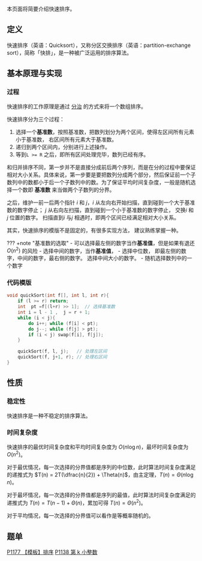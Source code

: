 本页面将简要介绍快速排序。

## 定义

快速排序（英语：Quicksort），又称分区交换排序（英语：partition-exchange sort），简称「快排」，是一种被广泛运用的排序算法。

## 基本原理与实现

### 过程

快速排序的工作原理是通过 [分治](./divide-and-conquer.md) 的方式来将一个数组排序。

快速排序分为三个过程：

1. 选择一个**基准数**，按照基准数，把数列划分为两个区间，使得左区间所有元素小于基准数， 右区间所有元素大于基准数。
2. 递归到两个区间内，分别进行上述操作。
3. 等到`L >= R` 之后，即所有区间处理完毕，数列已经有序。

和归并排序不同，第一步并不是直接分成前后两个序列，而是在分的过程中要保证相对大小关系。具体来说，第一步要是要把数列分成两个部分，然后保证前一个子数列中的数都小于后一个子数列中的数。为了保证平均时间复杂度，一般是随机选择一个数即 **基准数** 来当做两个子数列的分界。

之后，维护一前一后两个指针 $i$ 和 $j$，$i$ 从左向右开始扫描，直到碰到一个大于基准数的数字停止； $j$ 从右向左扫描，直到碰到一个小于基准数的数字停止， 交换$i$ 和 $j$ 位置的数字。 扫描直到$i$ 与$j$ 相遇时，即两个区间已经满足相对大小关系。

其实，快速排序的模版不是固定的，有很多实现方法， 建议熟练掌握一种。

??? +note "基准数的选取"
    - 可以选择最左侧的数字当作**基准值**，但是如果有退还$O(n^2)$ 的风险
    - 选择中间的数字，当作**基准值**，
    - 选择中位数， 即最左侧的数字，中间的数字，最右侧的数字。 选择中间大小的数字。
    - 随机选择数列中的一个数字

### 代码模版

```cpp 
void quickSort(int f[], int l, int r){
	if (l >= r) return;
	int  pt =f[(l+r) >> 1];  // 选择基准数
	int i = l - 1 ,  j = r + 1;
	while (i < j){
		do i++; while (f[i] < pt);
		do j--; while (f[j] > pt);
		if (i < j) swap(f[i], f[j]);
	}
	
	quickSort(f, l, j);   // 处理左区间
	quickSort(f, j+1, r); // 处理右区间
}
```


## 性质

### 稳定性

快速排序是一种不稳定的排序算法。

### 时间复杂度

快速排序的最优时间复杂度和平均时间复杂度为 $O(n\log n)$，最坏时间复杂度为 $O(n^2)$。

对于最优情况，每一次选择的分界值都是序列的中位数，此时算法时间复杂度满足的递推式为 $T(n) = 2T(\dfrac{n}{2}) + \Theta(n)$，由主定理，$T(n) = \Theta(n\log n)$。

对于最坏情况，每一次选择的分界值都是序列的最值，此时算法时间复杂度满足的递推式为 $T(n) = T(n - 1) + \Theta(n)$，累加可得 $T(n) = \Theta(n^2)$。

对于平均情况，每一次选择的分界值可以看作是等概率随机的。




## 题单
[P1177 【模板】排序](https://www.luogu.com.cn/problem/P1177)
[P1138 第 k 小整数](https://www.luogu.com.cn/problem/P1138)


